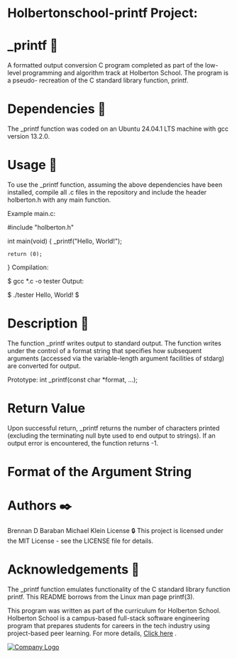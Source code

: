# Holbertonschool-printf Project:

# _printf 📄
A formatted output conversion C program completed as part of the low-level programming and algorithm track at Holberton School. The program is a pseudo- recreation of the C standard library function, printf.

# Dependencies 👫
The _printf function was coded on an Ubuntu 24.04.1 LTS machine with gcc version 13.2.0.

# Usage 🏃
To use the _printf function, assuming the above dependencies have been installed, compile all .c files in the repository and include the header holberton.h with any main function.

Example main.c:


#include "holberton.h"

int main(void)
{
    _printf("Hello, World!");

    return (0);
}
Compilation:

$ gcc *.c -o tester
Output:

$ ./tester
Hello, World!
$

# Description 💬
The function _printf writes output to standard output. The function writes under the control of a format string that specifies how subsequent arguments (accessed via the variable-length argument facilities of stdarg) are converted for output.


Prototype: int _printf(const char *format, ...);


# Return Value
Upon successful return, _printf returns the number of characters printed (excluding the terminating null byte used to end output to strings). If an output error is encountered, the function returns -1.

# Format of the Argument String

# Authors ✒️
Brennan D Baraban <bdbaraban>
Michael Klein <mKleinCreative>
License 🔒
This project is licensed under the MIT License - see the LICENSE file for details.

# Acknowledgements 🙏
The _printf function emulates functionality of the C standard library function printf. This README borrows from the Linux man page printf(3).

This program was written as part of the curriculum for Holberton School. Holberton School is a campus-based full-stack software engineering program that prepares students for careers in the tech industry using project-based peer learning. For more details,  <a href="https://www.holbertonschool.com/programs">Click here</a>
.

<a href="https://www.holbertonschool.com/">
    <img src="[def]" alt="Company Logo">
</a>



[def]: :\Users\user\Desktop\logo.png